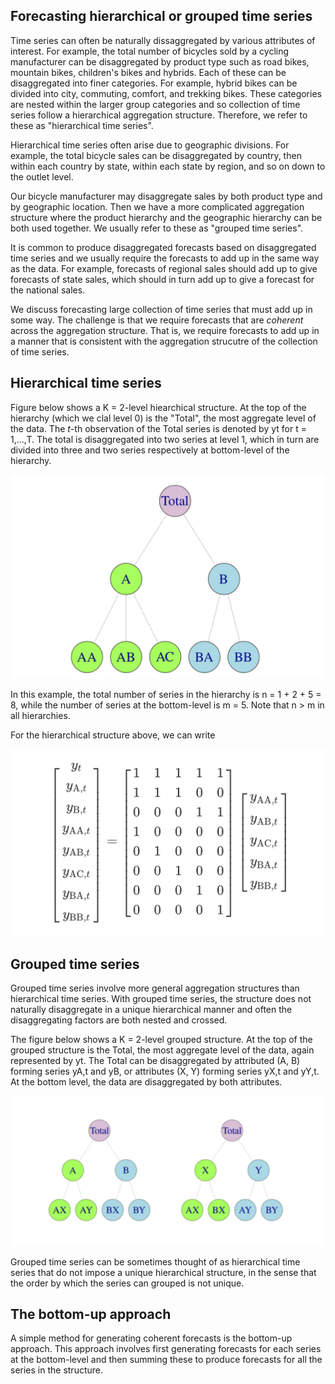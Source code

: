 ## Forecasting hierarchical or grouped time series
Time series can often be naturally dissaggregated by various attributes of interest. For example, the total number of bicycles sold by a cycling manufacturer
can be disaggregated by product type such as road bikes, mountain bikes, children's bikes and hybrids. Each of these can be disaggregated into finer categories.
For example, hybrid bikes can be divided into city, commuting, comfort, and trekking bikes. These categories are nested within the larger group categories and
so collection of time series follow a hierarchical aggregation structure. Therefore, we refer to these as "hierarchical time series".

Hierarchical time series often arise due to geographic divisions. For example, the total bicycle sales can be disaggregated by country, then within each country
by state, within each state by region, and so on down to the outlet level.

Our bicycle manufacturer may disaggregate sales by both product type and by geographic location. Then we have a more complicated aggregation structure where the
product hierarchy and the geographic hierarchy can be both used together. We usually refer to these as "grouped time series".

It is common to produce disaggregated forecasts based on disaggregated time series and we usually require the forecasts to add up in the same way as the data.
For example, forecasts of regional sales should add up to give forecasts of state sales, which should in turn add up to give a forecast for the national sales.

We discuss forecasting large collection of time series that must add up in some way. The challenge is that we require forecasts that are *coherent* across the
aggregation structure. That is, we require forecasts to add up in a manner that is consistent with the aggregation strucutre of the collection of time series.
## Hierarchical time series
Figure below shows a K = 2-level hiearchical structure. At the top of the hierarchy (which we clal level 0) is the "Total", the most aggregate level of the data.
The *t*-th observation of the Total series is denoted by yt for t = 1,...,T. The total is disaggregated into two series at level 1, which in turn are divided
into three and two series respectively at bottom-level of the hierarchy.

![equation](https://github.com/gpadolina/TimeSeries-notes/blob/master/TimeSeries/Equations/Two-level%20hierarchical%20tree%20diagram.png)

In this example, the total number of series in the hierarchy is n = 1 + 2 + 5 = 8, while the number of series at the bottom-level is m = 5. Note that n > m in all
hierarchies.

For the hierarchical structure above, we can write

![equation](https://github.com/gpadolina/TimeSeries-notes/blob/master/TimeSeries/Equations/Hierarchical%20structure%20equation.png)

## Grouped time series
Grouped time series involve more general aggregation structures than hierarchical time series. With grouped time series, the structure does not naturally disaggregate
in a unique hierarchical manner and often the disaggregating factors are both nested and crossed.

The figure below shows a K = 2-level grouped structure. At the top of the grouped structure is the Total, the most aggregate level of the data, again represented by yt.
The Total can be disaggregated by attributed (A, B) forming series yA,t and yB, or attributes (X, Y) forming series yX,t and yY,t. At the bottom level, the data are
disaggregated by both attributes.

![equation](https://github.com/gpadolina/TimeSeries-notes/blob/master/TimeSeries/Equations/Two-level%20grouped%20structure.png)

Grouped time series can be sometimes thought of as hierarchical time series that do not impose a unique hierarchical structure, in the sense that the order by which
the series can grouped is not unique.
## The bottom-up approach
A simple method for generating coherent forecasts is the bottom-up approach. This approach involves first generating forecasts for each series at the bottom-level
and then summing these to produce forecasts for all the series in the structure.
